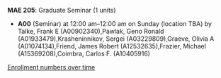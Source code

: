 **MAE 205**: Graduate Seminar (1 units)

- **A00** (Seminar) at 12:00 am–12:00 am on Sunday (location TBA) by Talke, Frank E (A00902340),Pawlak, Geno Ronald (A01933479),Krasheninnikov, Sergei (A03229809),Graeve, Olivia A (A01074134),Friend, James Robert (A12532635),Frazier, Michael (A15369208),Coimbra, Carlos F. (A10405916)

[Enrollment numbers over time](./MAE205.tsv)
